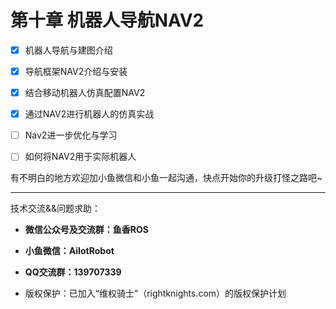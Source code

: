 # 第十章 机器人导航NAV2

- [X] 机器人导航与建图介绍
- [X] 导航框架NAV2介绍与安装
- [X] 结合移动机器人仿真配置NAV2
- [X] 通过NAV2进行机器人的仿真实战
- [ ] Nav2进一步优化与学习
- [ ] 如何将NAV2用于实际机器人


有不明白的地方欢迎加小鱼微信和小鱼一起沟通，快点开始你的升级打怪之路吧~

--------------

技术交流&&问题求助：

- **微信公众号及交流群：鱼香ROS**
- **小鱼微信：AiIotRobot**
- **QQ交流群：139707339**

- 版权保护：已加入“维权骑士”（rightknights.com）的版权保护计划

